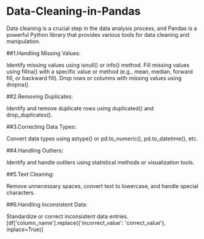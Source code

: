 # Data-Cleaning-in-Pandas
Data cleaning is a crucial step in the data analysis process, and Pandas is a powerful Python library that provides various tools for data cleaning and manipulation.


##1.Handling Missing Values:

Identify missing values using isnull() or info() method.
Fill missing values using fillna() with a specific value or method (e.g., mean, median, forward fill, or backward fill).
Drop rows or columns with missing values using dropna().

##2.Removing Duplicates:

Identify and remove duplicate rows using duplicated() and drop_duplicates().

##3.Correcting Data Types:

Convert data types using astype() or pd.to_numeric(), pd.to_datetime(), etc.

##4.Handling Outliers:

Identify and handle outliers using statistical methods or visualization tools.

##5.Text Cleaning:

Remove unnecessary spaces, convert text to lowercase, and handle special characters.

##6.Handling Inconsistent Data:

Standardize or correct inconsistent data entries.
[df['column_name'].replace({'incorrect_value': 'correct_value'}, inplace=True)]
